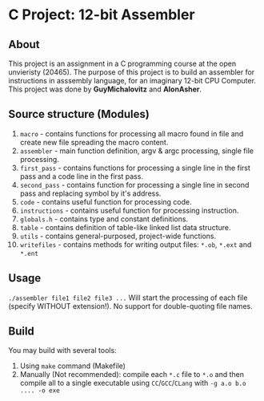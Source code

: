 # C Project: 12-bit Assembler
## About
This project is an assignment in a C programming course at the open unvieristy (20465). The purpose of this project is to build an assembler for instructions in asssembly language, for an imaginary 12-bit CPU Computer.
This project was done by **GuyMichalovitz** and	**AlonAsher**.

## Source structure (Modules)
1. `macro` - contains functions for processing all macro found in file and create new file spreading the macro content.
1. `assembler` - main function definition, argv & argc processing, single file processing.
2. `first_pass` - contains functions for processing a single line in the first pass and a code line in the first pass.
3. `second_pass` - contains function for processing a single line in second pass and replacing symbol by it's address.
4. `code` - contains useful function for processing code.
5. `instructions` - contains useful function for processing instruction.
6. `globals.h` - contains type and constant definitions.
7. `table` - contains definition of table-like linked list data structure.
8. `utils` - contains general-purposed, project-wide functions.
9. `writefiles` - contains methods for writing output files: `*.ob`, `*.ext` and `*.ent` 

## Usage
`./assembler file1 file2 file3 ...`
Will start the processing of each file (specify WITHOUT extension!). No support for double-quoting file names.

## Build
You may build with several tools:
1. Using `make` command (Makefile)
2. Manually (Not recommended): compile each `*.c` file to `*.o` and then compile all to a single executable using `CC`/`GCC`/`CLang` with `-g a.o b.o .... -o exe`
